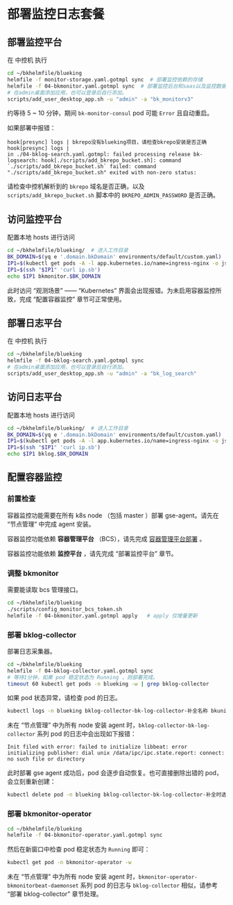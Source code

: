 # 部署监控日志套餐

## 部署监控平台
在 中控机 执行
``` bash
cd ~/bkhelmfile/blueking
helmfile -f monitor-storage.yaml.gotmpl sync  # 部署监控依赖的存储
helmfile -f 04-bkmonitor.yaml.gotmpl sync  # 部署监控后台和saas以及监控数据链路组件
# 在admin桌面添加应用，也可以登录后自行添加。
scripts/add_user_desktop_app.sh -u "admin" -a "bk_monitorv3"
```
约等待 5 ~ 10 分钟，期间 `bk-monitor-consul` pod 可能 `Error` 且自动重启。

如果部署中报错：
``` plain
hook[presync] logs | bkrepo没有blueking项目，请检查bkrepo安装是否正确
hook[presync] logs |
in ./04-bklog-search.yaml.gotmpl: failed processing release bk-logsearch: hook[./scripts/add_bkrepo_bucket.sh]: command `./scripts/add_bkrepo_bucket.sh` failed: command "./scripts/add_bkrepo_bucket.sh" exited with non-zero status:
```
请检查中控机解析到的 `bkrepo` 域名是否正确，以及 `scripts/add_bkrepo_bucket.sh` 脚本中的 `BKREPO_ADMIN_PASSWORD` 是否正确。

## 访问监控平台
配置本地 hosts 进行访问
``` bash
cd ~/bkhelmfile/blueking/  # 进入工作目录
BK_DOMAIN=$(yq e '.domain.bkDomain' environments/default/custom.yaml)  # 从自定义配置中提取, 也可自行赋值
IP1=$(kubectl get pods -A -l app.kubernetes.io/name=ingress-nginx -o jsonpath='{.items[0].status.hostIP}')
IP1=$(ssh "$IP1" 'curl ip.sb')
echo $IP1 bkmonitor.$BK_DOMAIN
```

此时访问 “观测场景” —— “Kubernetes” 界面会出现报错。为未启用容器监控所致，完成 “配置容器监控” 章节可正常使用。

## 部署日志平台
在 中控机 执行
``` bash
cd ~/bkhelmfile/blueking
helmfile -f 04-bklog-search.yaml.gotmpl sync
# 在admin桌面添加应用，也可以登录后自行添加。
scripts/add_user_desktop_app.sh -u "admin" -a "bk_log_search"
```

## 访问日志平台
配置本地 hosts 进行访问
``` bash
cd ~/bkhelmfile/blueking/  # 进入工作目录
BK_DOMAIN=$(yq e '.domain.bkDomain' environments/default/custom.yaml)  # 从自定义配置中提取, 也可自行赋值
IP1=$(kubectl get pods -A -l app.kubernetes.io/name=ingress-nginx -o jsonpath='{.items[0].status.hostIP}')
IP1=$(ssh "$IP1" 'curl ip.sb')
echo $IP1 bklog.$BK_DOMAIN
```

## 配置容器监控

### 前置检查
容器监控功能需要在所有 k8s node （包括 master ）部署 gse-agent。请先在 “节点管理” 中完成 agent 安装。

容器监控功能依赖 **容器管理平台** （BCS），请先完成 [容器管理平台部署](install-bcs.md) 。

容器监控功能依赖 **监控平台** ，请先完成 “部署监控平台” 章节。

### 调整 bkmonitor
需要能读取 bcs 管理接口。
``` bash
cd ~/bkhelmfile/blueking
./scripts/config_monitor_bcs_token.sh
helmfile -f 04-bkmonitor.yaml.gotmpl apply   # apply 仅增量更新
```

### 部署 bklog-collector
部署日志采集器。

``` bash
cd ~/bkhelmfile/blueking
helmfile -f 04-bklog-collector.yaml.gotmpl sync
# 等待1分钟，如果 pod 稳定状态为 Running ，则部署完成。
timeout 60 kubectl get pods -n blueking -w | grep bklog-collector
```

如果 pod 状态异常，请检查 pod 的日志。
``` bash
kubectl logs -n blueking bklog-collector-bk-log-collector-补全名称 bkunifylogbeat-bklog
```

未在 “节点管理” 中为所有 node 安装 agent 时，`bklog-collector-bk-log-collector` 系列 pod 的日志中会出现如下报错：
``` plain
Init filed with error: failed to initialize libbeat: error initializing publisher: dial unix /data/ipc/ipc.state.report: connect: no such file or directory
```

此时部署 gse agent 成功后，pod 会逐步自动恢复。也可直接删除出错的 pod，会立刻重新创建：
``` bash
kubectl delete pod -n blueking bklog-collector-bk-log-collector-补全时选择非Running的pod
```

### 部署 bkmonitor-operator

``` bash
cd ~/bkhelmfile/blueking
helmfile -f 04-bkmonitor-operator.yaml.gotmpl sync
```

然后在新窗口中检查 pod 稳定状态为 `Running` 即可：
``` bash
kubectl get pod -n bkmonitor-operator -w
```

未在 “节点管理” 中为所有 node 安装 agent 时，`bkmonitor-operator-bkmonitorbeat-daemonset` 系列 pod 的日志与 `bklog-collector` 相似，请参考 “部署 bklog-collector” 章节处理。
